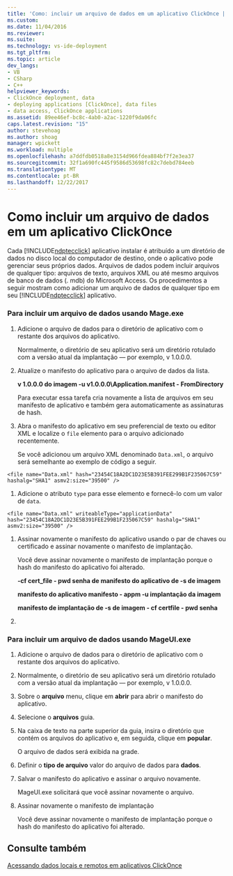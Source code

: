 ```yaml
---
title: 'Como: incluir um arquivo de dados em um aplicativo ClickOnce | Microsoft Docs'
ms.custom: 
ms.date: 11/04/2016
ms.reviewer: 
ms.suite: 
ms.technology: vs-ide-deployment
ms.tgt_pltfrm: 
ms.topic: article
dev_langs:
- VB
- CSharp
- C++
helpviewer_keywords:
- ClickOnce deployment, data
- deploying applications [ClickOnce], data files
- data access, ClickOnce applications
ms.assetid: 89ee46ef-bc8c-4ab0-a2ac-1220f9da06fc
caps.latest.revision: "15"
author: stevehoag
ms.author: shoag
manager: wpickett
ms.workload: multiple
ms.openlocfilehash: a7ddfdb0518a8e3154d966fdea884bf7f2e3ea37
ms.sourcegitcommit: 32f1a690fc445f9586d53698fc82c7debd784eeb
ms.translationtype: MT
ms.contentlocale: pt-BR
ms.lasthandoff: 12/22/2017
---
```

# <a name="how-to-include-a-data-file-in-a-clickonce-application"></a>Como incluir um arquivo de dados em um aplicativo ClickOnce
Cada [!INCLUDE[ndptecclick](../deployment/includes/ndptecclick_md.md)] aplicativo instalar é atribuído a um diretório de dados no disco local do computador de destino, onde o aplicativo pode gerenciar seus próprios dados. Arquivos de dados podem incluir arquivos de qualquer tipo: arquivos de texto, arquivos XML ou até mesmo arquivos de banco de dados (. mdb) do Microsoft Access. Os procedimentos a seguir mostram como adicionar um arquivo de dados de qualquer tipo em seu [!INCLUDE[ndptecclick](../deployment/includes/ndptecclick_md.md)] aplicativo.  
  
### <a name="to-include-a-data-file-by-using-mageexe"></a>Para incluir um arquivo de dados usando Mage.exe  
  
1.  Adicione o arquivo de dados para o diretório de aplicativo com o restante dos arquivos do aplicativo.  
  
     Normalmente, o diretório de seu aplicativo será um diretório rotulado com a versão atual da implantação — por exemplo, v 1.0.0.0.  
  
2.  Atualize o manifesto do aplicativo para o arquivo de dados da lista.  
  
     **v 1.0.0.0 do imagem -u v1.0.0.0\Application.manifest - FromDirectory**  
  
     Para executar essa tarefa cria novamente a lista de arquivos em seu manifesto de aplicativo e também gera automaticamente as assinaturas de hash.  
  
3.  Abra o manifesto do aplicativo em seu preferencial de texto ou editor XML e localize o `file` elemento para o arquivo adicionado recentemente.  
  
     Se você adicionou um arquivo XML denominado `Data.xml`, o arquivo será semelhante ao exemplo de código a seguir.  
  
 `<file name="Data.xml" hash="23454C18A2DC1D23E5B391FEE299B1F235067C59" hashalg="SHA1" asmv2:size="39500" />`  
  
1.  Adicione o atributo `type` para esse elemento e fornecê-lo com um valor de `data`.  
  
 `<file name="Data.xml" writeableType="applicationData" hash="23454C18A2DC1D23E5B391FEE299B1F235067C59" hashalg="SHA1" asmv2:size="39500" />`  
  
1.  Assinar novamente o manifesto do aplicativo usando o par de chaves ou certificado e assinar novamente o manifesto de implantação.  
  
     Você deve assinar novamente o manifesto de implantação porque o hash do manifesto do aplicativo foi alterado.  
  
     **-cf cert_file - pwd senha de manifesto do aplicativo de -s de imagem**  
  
     **manifesto do aplicativo manifesto - appm -u implantação da imagem**  
  
     **manifesto de implantação de -s de imagem - cf certfile - pwd senha**  
  
2.  
  
### <a name="to-include-a-data-file-by-using-mageuiexe"></a>Para incluir um arquivo de dados usando MageUI.exe  
  
1.  Adicione o arquivo de dados para o diretório de aplicativo com o restante dos arquivos do aplicativo.  
  
2.  Normalmente, o diretório de seu aplicativo será um diretório rotulado com a versão atual da implantação — por exemplo, v 1.0.0.0.  
  
3.  Sobre o **arquivo** menu, clique em **abrir** para abrir o manifesto do aplicativo.  
  
4.  Selecione o **arquivos** guia.  
  
5.  Na caixa de texto na parte superior da guia, insira o diretório que contém os arquivos do aplicativo e, em seguida, clique em **popular**.  
  
     O arquivo de dados será exibida na grade.  
  
6.  Definir o **tipo de arquivo** valor do arquivo de dados para **dados**.  
  
7.  Salvar o manifesto do aplicativo e assinar o arquivo novamente.  
  
     MageUI.exe solicitará que você assinar novamente o arquivo.  
  
8.  Assinar novamente o manifesto de implantação  
  
     Você deve assinar novamente o manifesto de implantação porque o hash do manifesto do aplicativo foi alterado.  
  
## <a name="see-also"></a>Consulte também  
 [Acessando dados locais e remotos em aplicativos ClickOnce](../deployment/accessing-local-and-remote-data-in-clickonce-applications.md)